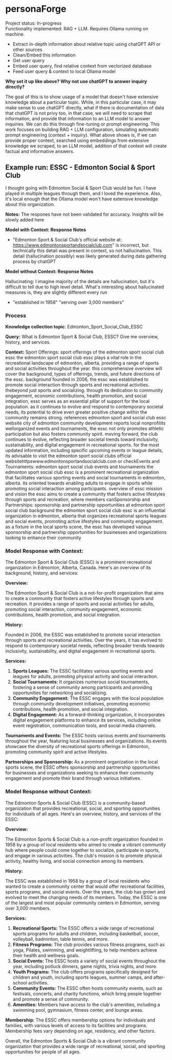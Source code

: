 # personaForge

Project status: In-progress  
Functionality implemented: RAG + LLM. Requires Ollama running on machine. 
- Extract in-depth information about relative topic using chatGPT API or other sources
- Clean/Embed this information
- Get user query
- Embed user query, find relative context from vectorized database
- Feed user query & context to local Ollama model

**Why set it up like above? Why not use chatGPT to answer inquiry directly?**

The goal of this is to show usage of a model that doesn't have extensive knowledge about a particular topic. While, in this particular case, it may make sense to use chatGPT directly, what if there is documentation of data that chatGPT is not privy too, in that case, we will need to scrape that information, and provide that information to an LLM model to answer inquiries. We can do this through fine-tuning or prompt engineering. This work focuses on building RAG + LLM configuration, simulating automatic prompt engineering (context + inquiry). 
What above shows is, if we can provide proper context, searched using embeddings from extensive knowledge we scraped, to an LLM model, addition of that context will create factual and informative answers.

## Example run: ESSC - Edmonton Social & Sport Club

I thought going with Edmonton Social & Sport Club would be fun. I have played in multiple leagues through them, and I loved the experience. Also, it's local enough that the Ollama model won't have extensive knowledge about this organization. 

**Notes:**  The respones have not been validated for accuracy. Insights will be slowly added here

**Model with Context: Response Notes**

- "Edmonton Sport & Social Club's official website at: https://www.edmontonsportandsocialclub.com" is incorrect, but technically this detail was present in context, so not hallucination. This detail (hallucination possibly) was likely generated during data gathering process by chatGPT 

**Model without Context: Response Notes**

Hallucinating: I imagine majority of the details are hallucination, but it's difficult to tell due to high level detail. What's interesting about hallucinated measures is, they are slightly different every run
- "established in 1958" "serving over 3,000 members" 

### Process

**Knowledge collection topic**: Edmonton_Sport_Social_Club_ESSC

**Query:**  What is Edmonton Sport & Social Club, ESSC? Give me overview, history, and services.

**Context:**  Sport Offerings: sport offerings of the edmonton sport social club essc the
edmonton sport social club essc plays a vital role in the recreational landscape
of edmonton, alberta, providing a range of sports and social activities
throughout the year. this comprehensive overview will cover the background,
types of offerings, trends, and future directions of the essc. background
founded in 2006, the essc was established to promote social interaction through
sports and recreational activities. thebeyond just sports and socializing.
through its dedication to community engagement, economic contributions, health
promotion, and social integration, essc serves as an essential pillar of support
for the local population. as it continues to evolve and respond to contemporary
societal needs, its potential to drive even greater positive change within the
community remains strong. references edmonton sport and social club essc website
city of edmonton community development reports local nonprofitits wellorganized
events and tournaments, the essc not only promotes athletic participation but
also fosters community spirit. moving forward, the club continues to evolve,
reflecting broader societal trends toward inclusivity, sustainability, and
digital engagement in recreational sports. for the most updated information,
including specific upcoming events or league details, its advisable to visit the
edmonton sport social clubs official
websitehttpswww.edmontonsportandsocialclub.com or checkEvents and Tournaments:
edmonton sport social club events and tournaments the edmonton sport social club
essc is a prominent recreational organization that facilitates various sporting
events and social tournaments in edmonton, alberta. its oriented towards
enabling adults to engage in sports while promoting social interaction among
participants. overview of essc mission and vision the essc aims to create a
community that fosters active lifestyles through sports and recreation, where
members canSponsorship and Partnerships: sponsorship and partnership
opportunities at edmonton sport social club background the edmonton sport social
club essc is an influential organization in edmonton, alberta that organizes
recreational sports leagues and social events, promoting active lifestyles and
community engagement. as a fixture in the local sports scene, the essc has
developed various sponsorship and partnership opportunities for businesses and
organizations looking to enhance their community

### Model Response with Context:

 The Edmonton Sport & Social Club (ESSC) is a prominent recreational organization in Edmonton, Alberta, Canada. Here's an overview of its background, history, and services:

**Overview:**

The Edmonton Sport & Social Club is a not-for-profit organization that aims to create a community that fosters active lifestyles through sports and recreation. It provides a range of sports and social activities for adults, promoting social interaction, community engagement, economic contributions, health promotion, and social integration.

**History:**

Founded in 2006, the ESSC was established to promote social interaction through sports and recreational activities. Over the years, it has evolved to respond to contemporary societal needs, reflecting broader trends towards inclusivity, sustainability, and digital engagement in recreational sports.

**Services:**

1. **Sports Leagues:** The ESSC facilitates various sporting events and leagues for adults, promoting physical activity and social interaction.
2. **Social Tournaments:** It organizes numerous social tournaments, fostering a sense of community among participants and providing opportunities for networking and socializing.
3. **Community Engagement:** The ESSC engages with the local population through community development initiatives, promoting economic contributions, health promotion, and social integration.
4. **Digital Engagement:** As a forward-thinking organization, it incorporates digital engagement platforms to enhance its services, including online event registration, communication tools, and social media channels.

**Tournaments and Events:**
The ESSC hosts various events and tournaments throughout the year, featuring local businesses and organizations. Its events showcase the diversity of recreational sports offerings in Edmonton, promoting community spirit and active lifestyles.

**Partnerships and Sponsorship:**
As a prominent organization in the local sports scene, the ESSC offers sponsorship and partnership opportunities for businesses and organizations seeking to enhance their community engagement and promote their brand through various initiatives.


### Model Response without Context:

 The Edmonton Sports & Social Club (ESSC) is a community-based organization that provides recreational, social, and sporting opportunities for individuals of all ages. Here's an overview, history, and services of the ESSC:

**Overview:**

The Edmonton Sports & Social Club is a non-profit organization founded in 1958 by a group of local residents who aimed to create a vibrant community hub where people could come together to socialize, participate in sports, and engage in various activities. The club's mission is to promote physical activity, healthy living, and social connection among its members.

**History:**

The ESSC was established in 1958 by a group of local residents who wanted to create a community center that would offer recreational facilities, sports programs, and social events. Over the years, the club has grown and evolved to meet the changing needs of its members. Today, the ESSC is one of the largest and most popular community centers in Edmonton, serving over 3,000 members.

**Services:**

1. **Recreational Sports:** The ESSC offers a wide range of recreational sports programs for adults and children, including basketball, soccer, volleyball, badminton, table tennis, and more.
2. **Fitness Programs:** The club provides various fitness programs, such as yoga, Pilates, swimming, and weightlifting, to help members achieve their health and wellness goals.
3. **Social Events:** The ESSC hosts a variety of social events throughout the year, including potluck dinners, game nights, trivia nights, and more.
4. **Youth Programs:** The club offers programs specifically designed for children and youth, including sports leagues, summer camps, and after-school activities.
5. **Community Events:** The ESSC often hosts community events, such as festivals, concerts, and charity functions, which bring people together and promote a sense of community.
6. **Amenities:** Members have access to the club's amenities, including a swimming pool, gymnasium, fitness center, and lounge areas.

**Membership:**
The ESSC offers membership options for individuals and families, with various levels of access to its facilities and programs. Membership fees vary depending on age, residency, and other factors.

Overall, the Edmonton Sports & Social Club is a vibrant community organization that provides a wide range of recreational, social, and sporting opportunities for people of all ages.
